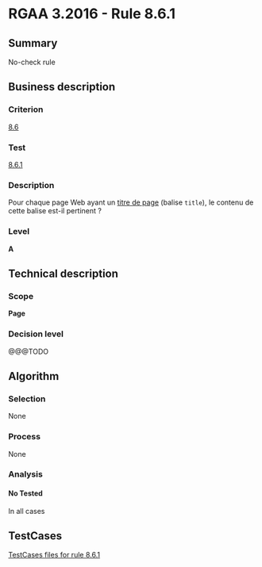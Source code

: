 # RGAA 3.2016 - Rule 8.6.1

## Summary
No-check rule


## Business description

### Criterion
[8.6](http://references.modernisation.gouv.fr/rgaa-accessibilite/criteres.html#crit-8-6)

### Test
[8.6.1](http://references.modernisation.gouv.fr/rgaa-accessibilite/criteres.html#test-8-6-1)

### Description
<div lang="fr">Pour chaque page Web ayant un <a href="http://references.modernisation.gouv.fr/rgaa-accessibilite/glossaire.html#titrePage">titre de page</a> (balise <code lang="en">title</code>), le contenu de cette balise est-il pertinent&nbsp;?</div>

### Level
**A**


## Technical description

### Scope
**Page**

### Decision level
@@@TODO


## Algorithm

### Selection
None

### Process
None

### Analysis

#### No Tested
In all cases


##  TestCases

[TestCases files for rule 8.6.1](https://github.com/Asqatasun/Asqatasun/tree/develop/rules/rules-rgaa3.2016/src/test/resources/testcases/rgaa32016/Rgaa32016Rule080601/)


